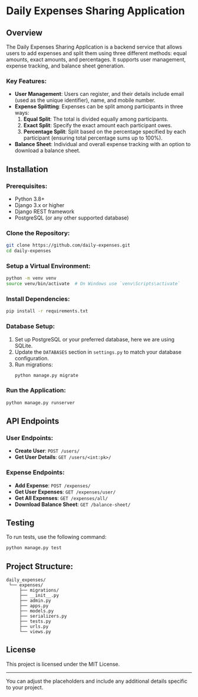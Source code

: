 # Daily Expenses Sharing Application

## Overview
The Daily Expenses Sharing Application is a backend service that allows users to add expenses and split them using three different methods: equal amounts, exact amounts, and percentages. It supports user management, expense tracking, and balance sheet generation.

### Key Features:
- **User Management**: Users can register, and their details include email (used as the unique identifier), name, and mobile number.
- **Expense Splitting**: Expenses can be split among participants in three ways:
  1. **Equal Split**: The total is divided equally among participants.
  2. **Exact Split**: Specify the exact amount each participant owes.
  3. **Percentage Split**: Split based on the percentage specified by each participant (ensuring total percentage sums up to 100%).
- **Balance Sheet**: Individual and overall expense tracking with an option to download a balance sheet.

## Installation

### Prerequisites:
- Python 3.8+
- Django 3.x or higher
- Django REST framework
- PostgreSQL (or any other supported database)

### Clone the Repository:
```bash
git clone https://github.com/daily-expenses.git
cd daily-expenses
```

### Setup a Virtual Environment:
```bash
python -m venv venv
source venv/bin/activate  # On Windows use `venv\Scripts\activate`
```

### Install Dependencies:
```bash
pip install -r requirements.txt
```

### Database Setup:
1. Set up PostgreSQL or your preferred database, here we are using SQLite.
2. Update the `DATABASES` section in `settings.py` to match your database configuration.
3. Run migrations:
   ```bash
   python manage.py migrate
   ```

### Run the Application:
```bash
python manage.py runserver
```

## API Endpoints

### User Endpoints:
- **Create User**: `POST /users/`
- **Get User Details**: `GET /users/<int:pk>/`

### Expense Endpoints:
- **Add Expense**: `POST /expenses/`
- **Get User Expenses**: `GET /expenses/user/`
- **Get All Expenses**: `GET /expenses/all/`
- **Download Balance Sheet**: `GET /balance-sheet/`

## Testing
To run tests, use the following command:
```bash
python manage.py test
```

## Project Structure:
```
daily_expenses/
 └── expenses/
     ├── migrations/
     ├── __init__.py
     ├── admin.py
     ├── apps.py
     ├── models.py
     ├── serializers.py
     ├── tests.py
     ├── urls.py
     └── views.py
```

## License
This project is licensed under the MIT License.

---

You can adjust the placeholders and include any additional details specific to your project.
